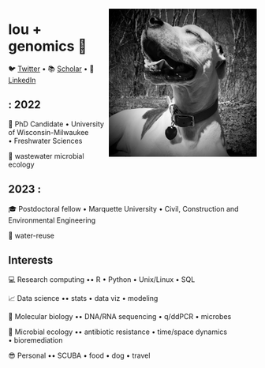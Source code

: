 <a href="url"><img src="https://github.com/loulanomics/loulanomics/blob/main/image.jpeg" align="right" height="300" width="300" ></a>

# lou + genomics :dna:

:bird: [Twitter](https://twitter.com/loulanomics) • 📚 [Scholar](https://scholar.google.com/citations?user=QBfrT40AAAAJ&hl=en&oi=ao) • :briefcase: [LinkedIn](www.linkedin.com/in/loulamartina)
 
 
 
 
## : 2022
:calendar: PhD Candidate • University of Wisconsin-Milwaukee • Freshwater Sciences 

:toilet: wastewater microbial ecology 


## 2023 :

:mortar_board: Postdoctoral fellow • Marquette University • Civil, Construction and Environmental Engineering

🚰 water-reuse


## Interests

:computer: Research computing •• R • Python • Unix/Linux • SQL

:chart_with_upwards_trend: Data science •• stats • data viz • modeling

:microscope: Molecular biology •• DNA/RNA sequencing • q/ddPCR • microbes

:petri_dish: Microbial ecology •• antibiotic resistance • time/space dynamics • bioremediation

:sunglasses: Personal •• SCUBA • food • dog • travel

